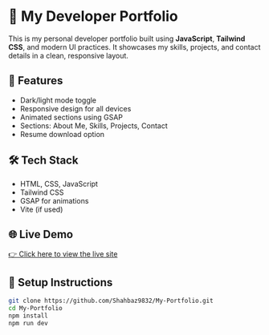 # 💼 My Developer Portfolio

This is my personal developer portfolio built using **JavaScript**, **Tailwind CSS**, and modern UI practices. It showcases my skills, projects, and contact details in a clean, responsive layout.

## 🚀 Features
- Dark/light mode toggle
- Responsive design for all devices
- Animated sections using GSAP
- Sections: About Me, Skills, Projects, Contact
- Resume download option

## 🛠️ Tech Stack
- HTML, CSS, JavaScript
- Tailwind CSS
- GSAP for animations
- Vite (if used)

## 🌐 Live Demo
[👉 Click here to view the live site](https://my-portfolio-tau-three-zjc7agqn8u.vercel.app/)


## 🔧 Setup Instructions
```bash
git clone https://github.com/Shahbaz9832/My-Portfolio.git
cd My-Portfolio
npm install
npm run dev
